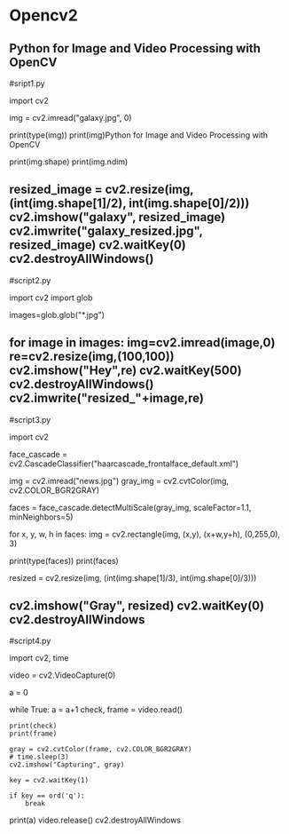 # Opencv2
Python for Image and Video Processing with OpenCV
----------------------------------------------------------------------------------------------- 
#sript1.py
 
import cv2

img = cv2.imread("galaxy.jpg", 0)

print(type(img))
print(img)Python for Image and Video Processing with OpenCV

print(img.shape)
print(img.ndim)

resized_image = cv2.resize(img,(int(img.shape[1]/2), int(img.shape[0]/2)))
cv2.imshow("galaxy", resized_image)
cv2.imwrite("galaxy_resized.jpg", resized_image)
cv2.waitKey(0)
cv2.destroyAllWindows()
----------------------------------------------------------------------------------------------
#script2.py

import cv2
import glob

images=glob.glob("*.jpg")

for image in images:
    img=cv2.imread(image,0)
    re=cv2.resize(img,(100,100))
    cv2.imshow("Hey",re)
    cv2.waitKey(500)
    cv2.destroyAllWindows()
    cv2.imwrite("resized_"+image,re)
----------------------------------------------------------------------------------------------------
#script3.py

import cv2

face_cascade = cv2.CascadeClassifier("haarcascade_frontalface_default.xml")

img = cv2.imread("news.jpg")
gray_img = cv2.cvtColor(img, cv2.COLOR_BGR2GRAY)

faces = face_cascade.detectMultiScale(gray_img,
scaleFactor=1.1,
minNeighbors=5)

for x, y, w, h in faces:
    img = cv2.rectangle(img, (x,y), (x+w,y+h), (0,255,0), 3)

print(type(faces))
print(faces)

resized = cv2.resize(img, (int(img.shape[1]/3), int(img.shape[0]/3)))

cv2.imshow("Gray", resized)
cv2.waitKey(0)
cv2.destroyAllWindows
------------------------------------------------------------------------------------------------
#script4.py

import cv2, time

video = cv2.VideoCapture(0)

a = 0

while True:
    a = a+1
    check, frame = video.read()

    print(check)
    print(frame)

    gray = cv2.cvtColor(frame, cv2.COLOR_BGR2GRAY)
    # time.sleep(3)
    cv2.imshow("Capturing", gray)

    key = cv2.waitKey(1)

    if key == ord('q'):
        break

print(a)
video.release()
cv2.destroyAllWindows
